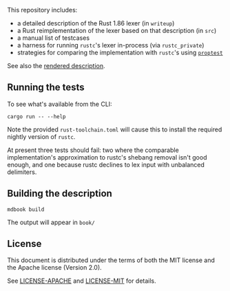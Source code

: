 This repository includes:

* a detailed description of the Rust 1.86 lexer (in `writeup`)
* a Rust reimplementation of the lexer based on that description (in `src`)
* a manual list of testcases
* a harness for running `rustc`'s lexer in-process (via `rustc_private`)
* strategies for comparing the implementation with `rustc`'s using [`proptest`]

[`proptest`]: https://proptest-rs.github.io/proptest/intro.html


See also the [rendered description][1].

[1]: https://mjw.woodcraft.me.uk/2024-lexeywan/


## Running the tests

To see what's available from the CLI:

```
cargo run -- --help
```

Note the provided `rust-toolchain.toml` will cause this to install the required nightly version of `rustc`.

At present three tests should fail:
two where the comparable implementation's approximation to rustc's shebang removal isn't good enough,
and one because rustc declines to lex input with unbalanced delimiters.


## Building the description

```
mdbook build
```

The output will appear in `book/`



## License

This document is distributed under the terms of both the MIT license and the Apache license (Version 2.0).

See [LICENSE-APACHE](LICENSE-APACHE) and [LICENSE-MIT](LICENSE-MIT) for details.
